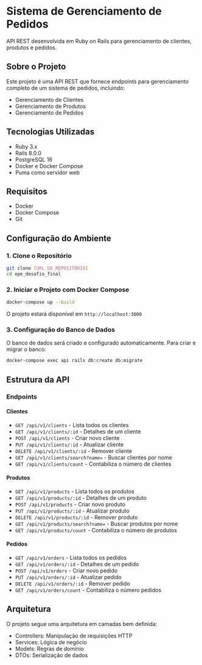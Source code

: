 # Sistema de Gerenciamento de Pedidos

API REST desenvolvida em Ruby on Rails para gerenciamento de clientes, produtos e pedidos.

## Sobre o Projeto

Este projeto é uma API REST que fornece endpoints para gerenciamento completo de um sistema de pedidos, incluindo:
- Gerenciamento de Clientes
- Gerenciamento de Produtos
- Gerenciamento de Pedidos

## Tecnologias Utilizadas

- Ruby 3.x
- Rails 8.0.0
- PostgreSQL 16
- Docker e Docker Compose
- Puma como servidor web

## Requisitos

- Docker
- Docker Compose
- Git

## Configuração do Ambiente

### 1. Clone o Repositório

```bash
git clone [URL_DO_REPOSITÓRIO]
cd xpe_desafio_final
```

### 2. Iniciar o Projeto com Docker Compose

```bash
docker-compose up --build
```

O projeto estará disponível em `http://localhost:3000`

### 3. Configuração do Banco de Dados

O banco de dados será criado e configurado automaticamente. Para criar e migrar o banco:

```bash
docker-compose exec api rails db:create db:migrate
```

## Estrutura da API

### Endpoints

#### Clientes
- `GET /api/v1/clients` - Lista todos os clientes
- `GET /api/v1/clients/:id` - Detalhes de um cliente
- `POST /api/v1/clients` - Criar novo cliente
- `PUT /api/v1/clients/:id` - Atualizar cliente
- `DELETE /api/v1/clients/:id` - Remover cliente
- `GET /api/v1/clients/search?name=` - Buscar clientes por nome
- `GET /api/v1/clients/count` - Contabiliza o número de clientes

#### Produtos
- `GET /api/v1/products` - Lista todos os produtos
- `GET /api/v1/products/:id` - Detalhes de um produto
- `POST /api/v1/products` - Criar novo produto
- `PUT /api/v1/products/:id` - Atualizar produto
- `DELETE /api/v1/products/:id` - Remover produto
- `GET /api/v1/products/search?name=` - Buscar produtos por nome
- `GET /api/v1/products/count` - Contabiliza o número de produtos

#### Pedidos
- `GET /api/v1/orders` - Lista todos os pedidos
- `GET /api/v1/orders/:id` - Detalhes de um pedido
- `POST /api/v1/orders` - Criar novo pedido
- `PUT /api/v1/orders/:id` - Atualizar pedido
- `DELETE /api/v1/orders/:id` - Remover pedido
- `GET /api/v1/orders/count` - Contabiliza o número pedidos

## Arquitetura

O projeto segue uma arquitetura em camadas bem definida:
- Controllers: Manipulação de requisições HTTP
- Services: Lógica de negócio
- Models: Regras de domínio
- DTOs: Serialização de dados
